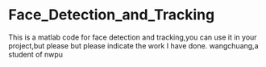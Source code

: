 # Face_Detection_and_Tracking
This is a matlab code for face detection and tracking,you can use it in your project,but please but please indicate the work I have done.
wangchuang,a student of nwpu
